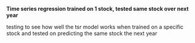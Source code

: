 
**Time series regression trained on 1 stock, tested same stock over next year**

testing to see how well the tsr model works when trained on a specific stock
and tested on predicting the same stock the next year